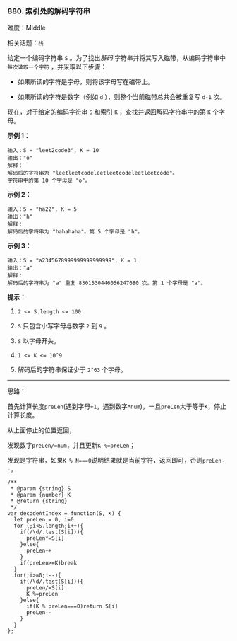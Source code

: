 ### 880. 索引处的解码字符串

难度：Middle

相关话题：`栈`

给定一个编码字符串  `S` 。为了找出*解码* 字符串并将其写入磁带，从编码字符串中 `每次读取一个字符` ，并采取以下步骤：




* 如果所读的字符是字母，则将该字母写在磁带上。

* 如果所读的字符是数字（例如  `d` ），则整个当前磁带总共会被重复写 `d-1`  次。





现在，对于给定的编码字符串  `S`  和索引  `K` ，查找并返回解码字符串中的第 `K` 个字母。







**示例 1：** 



```
输入：S = "leet2code3", K = 10
输出："o"
解释：
解码后的字符串为 "leetleetcodeleetleetcodeleetleetcode"。
字符串中的第 10 个字母是 "o"。
```


**示例 2：** 



```
输入：S = "ha22", K = 5
输出："h"
解释：
解码后的字符串为 "hahahaha"。第 5 个字母是 "h"。
```


**示例 3：** 



```
输入：S = "a2345678999999999999999", K = 1
输出："a"
解释：
解码后的字符串为 "a" 重复 8301530446056247680 次。第 1 个字母是 "a"。
```






**提示：** 




1.  `2 <= S.length <= 100` 

2.  `S` 只包含小写字母与数字  `2`  到  `9`  。

3.  `S` 以字母开头。

4.  `1 <= K <= 10^9` 

5. 解码后的字符串保证少于 `2^63` 个字母。






-----

思路：

首先计算长度`preLen`(遇到字母`+1`，遇到数字`*num`)，一旦`preLen`大于等于`K`，停止计算长度。

从上面停止的位置返回，

发现数字`preLen/=num`，并且更新`K %=preLen`；

发现是字符串，如果`K % N===0`说明结果就是当前字符，返回即可，否则`preLen--`。

```
/**
 * @param {string} S
 * @param {number} K
 * @return {string}
 */
var decodeAtIndex = function(S, K) {
  let preLen = 0, i=0
  for (;i<S.length;i++){
    if(/\d/.test(S[i])){
      preLen*=S[i]
    }else{
      preLen++
    }
    if(preLen>=K)break
  }
  for(;i>=0;i--){
    if(/\d/.test(S[i])){
      preLen/=S[i]
      K %=preLen
    }else{
      if(K % preLen===0)return S[i]
      preLen--
    }
  }
};
```

